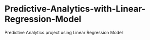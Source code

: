 # Predictive-Analytics-with-Linear-Regression-Model
Predictive Analytics project using Linear Regression Model
